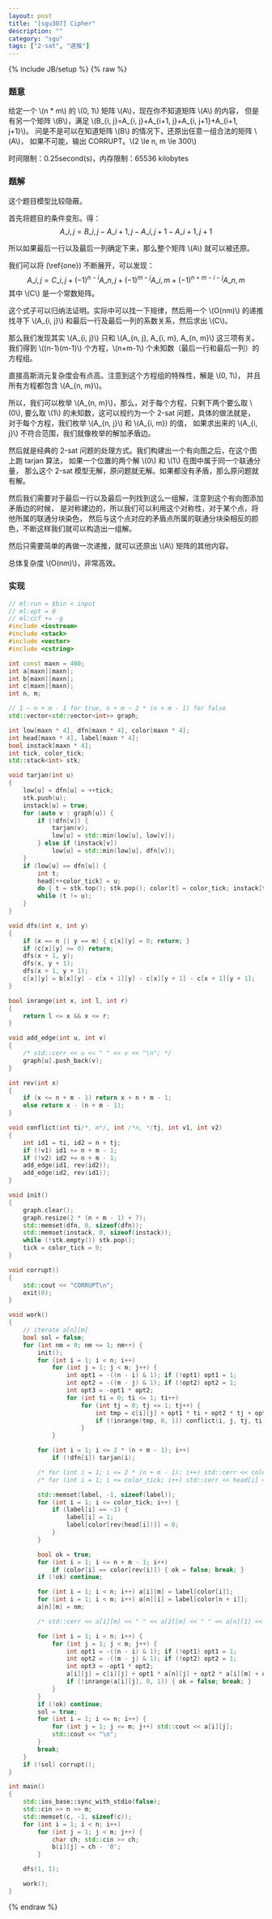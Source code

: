 ```yaml
---
layout: post
title: "[sgu307] Cipher"
description: ""
category: "sgu"
tags: ["2-sat", "递推"]
---
```

{% include JB/setup %}
{% raw %}

### 题意

给定一个 \\(n * m\\) 的 \\(0, 1\\) 矩阵 \\(A\\)，现在你不知道矩阵 \\(A\\) 的内容，
但是有另一个矩阵 \\(B\\)，满足 \\(B\_{i, j}=A\_{i, j}+A\_{i+1, j}+A\_{i, j+1}+A\_{i+1, j+1}\\)。
问是不是可以在知道矩阵 \\(B\\) 的情况下，还原出任意一组合法的矩阵 \\(A\\)，
如果不可能，输出 CORRUPT。\\(2 \le n, m \le 300\\)

时间限制：0.25second(s)，内存限制：65536 kilobytes

### 题解

这个题目模型比较隐蔽。

首先将题目的条件变形。得：
$$ A\_{i, j}=B\_{i, j}-A\_{i+1, j}-A\_{i, j+1}-A\_{i+1, j+1} \label{one} $$

所以如果最后一行以及最后一列确定下来，那么整个矩阵 \\(A\\) 就可以被还原。

我们可以将 (\ref{one}) 不断展开，可以发现：
$$ A\_{i, j}=C\_{i, j}+(-1)^{n-i}A\_{n, j}+(-1)^{m-j}A\_{i, m}+(-1)^{n+m-i-j}A\_{n, m} \label{two} $$
其中 \\(C\\) 是一个常数矩阵。

这个式子可以归纳法证明。实际中可以找一下规律，然后用一个 \\(O(nm)\\) 的递推
找寻下 \\(A\_{i, j}\\) 和最后一行及最后一列的系数关系，然后求出 \\(C\\)。

那么我们发现其实 \\(A\_{i, j}\\) 只和 \\(A\_{n, j}, A\_{i, m}, A\_{n, m}\\) 这三项有关。
我们得到 \\((n-1)(m-1)\\) 个方程，\\(n+m-1\\) 个未知数（最后一行和最后一列）的方程组。

直接高斯消元复杂度会有点高。注意到这个方程组的特殊性，解是 \\(0, 1\\)，
并且所有方程都包含 \\(A\_{n, m}\\)。

所以，我们可以枚举 \\(A\_{n, m}\\)，那么，对于每个方程，只剩下两个要么取 \\(0\\),
要么取 \\(1\\) 的未知数，这可以规约为一个 2-sat 问题，具体的做法就是，
对于每个方程，我们枚举 \\(A\_{n, j}\\) 和 \\(A\_{i, m}) 的值，
如果求出来的 \\(A\_{i, j}\\) 不符合范围，我们就像枚举的解加矛盾边。

然后就是经典的 2-sat 问题的处理方式。我们构建出一个有向图之后，在这个图上跑 tarjan 算法，
如果一个位置的两个解 \\(0\\) 和 \\(1\\) 在图中属于同一个联通分量，
那么这个 2-sat 模型无解，原问题就无解。如果都没有矛盾，那么原问题就有解。

然后我们需要对于最后一行以及最后一列找到这么一组解，注意到这个有向图添加矛盾边的时候，
是对称建边的，所以我们可以利用这个对称性，对于某个点，将他所属的联通分块染色，
然后与这个点对应的矛盾点所属的联通分块染相反的颜色，不断这样我们就可以构造出一组解。

然后只需要简单的再做一次递推，就可以还原出 \\(A\\) 矩阵的其他内容。

总体复杂度 \\(O(nm)\\)，非常高效。


### 实现

```cpp
// ml:run = $bin < input
// ml:opt = 0
// ml:ccf += -g
#include <iostream>
#include <stack>
#include <vector>
#include <cstring>

int const maxn = 400;
int a[maxn][maxn];
int b[maxn][maxn];
int c[maxn][maxn];
int n, m;

// 1 ~ n + m - 1 for true, n + m ~ 2 * (n + m - 1) for false
std::vector<std::vector<int>> graph;

int low[maxn * 4], dfn[maxn * 4], color[maxn * 4];
int head[maxn * 4], label[maxn * 4];
bool instack[maxn * 4];
int tick, color_tick;
std::stack<int> stk;

void tarjan(int u)
{
	low[u] = dfn[u] = ++tick;
	stk.push(u);
	instack[u] = true;
	for (auto v : graph[u]) {
		if (!dfn[v]) {
			tarjan(v);
			low[u] = std::min(low[u], low[v]);
		} else if (instack[v])
			low[u] = std::min(low[u], dfn[v]);
	}
	if (low[u] == dfn[u]) {
		int t;
		head[++color_tick] = u;
		do { t = stk.top(); stk.pop(); color[t] = color_tick; instack[t] = false; }
		while (t != u);
	}
}

void dfs(int x, int y)
{
    if (x == n || y == m) { c[x][y] = 0; return; }
    if (c[x][y] >= 0) return;
    dfs(x + 1, y);
    dfs(x, y + 1);
    dfs(x + 1, y + 1);
    c[x][y] = b[x][y] - c[x + 1][y] - c[x][y + 1] - c[x + 1][y + 1];
}

bool inrange(int x, int l, int r)
{
    return l <= x && x <= r;
}

void add_edge(int u, int v)
{
    /* std::cerr << u << " " << v << "\n"; */
    graph[u].push_back(v);
}

int rev(int x)
{
    if (x <= n + m - 1) return x + n + m - 1;
    else return x - (n + m - 1);
}

void conflict(int ti/*, m*/, int /*n, */tj, int v1, int v2)
{
    int id1 = ti, id2 = n + tj;
    if (!v1) id1 += n + m - 1;
    if (!v2) id2 += n + m - 1;
    add_edge(id1, rev(id2));
    add_edge(id2, rev(id1));
}

void init()
{
    graph.clear();
    graph.resize(2 * (n + m - 1) + 7);
	std::memset(dfn, 0, sizeof(dfn));
	std::memset(instack, 0, sizeof(instack));
	while (!stk.empty()) stk.pop();
	tick = color_tick = 0;
}

void corrupt()
{
    std::cout << "CORRUPT\n";
    exit(0);
}

void work()
{
    // iterate a[n][m]
    bool sol = false;
    for (int nm = 0; nm <= 1; nm++) {
        init();
        for (int i = 1; i < n; i++)
            for (int j = 1; j < m; j++) {
                int opt1 = -((n - i) & 1); if (!opt1) opt1 = 1;
                int opt2 = -((m - j) & 1); if (!opt2) opt2 = 1;
                int opt3 = -opt1 * opt2;
                for (int ti = 0; ti <= 1; ti++)
                    for (int tj = 0; tj <= 1; tj++) {
                        int tmp = c[i][j] + opt1 * ti + opt2 * tj + opt3 * nm;
                        if (!inrange(tmp, 0, 1)) conflict(i, j, tj, ti);
                    }
            }

        for (int i = 1; i <= 2 * (n + m - 1); i++)
            if (!dfn[i]) tarjan(i);

        /* for (int i = 1; i <= 2 * (n + m - 1); i++) std::cerr << color[i] << " "; std::cerr << "\n"; */
        /* for (int i = 1; i <= color_tick; i++) std::cerr << head[i] << " "; std::cerr << "\n"; */

        std::memset(label, -1, sizeof(label));
        for (int i = 1; i <= color_tick; i++) {
            if (label[i] == -1) {
                label[i] = 1;
                label[color[rev(head[i])]] = 0;
            }
        }

        bool ok = true;
        for (int i = 1; i <= n + m - 1; i++)
            if (color[i] == color[rev(i)]) { ok = false; break; }
        if (!ok) continue;

        for (int i = 1; i < n; i++) a[i][m] = label[color[i]];
        for (int i = 1; i < m; i++) a[n][i] = label[color[n + i]];
        a[n][m] = nm;

        /* std::cerr << a[1][m] << " " << a[2][m] << " " << a[n][1] << " " << a[n][2] << "\n"; */

        for (int i = 1; i < n; i++) {
            for (int j = 1; j < m; j++) {
                int opt1 = -((n - i) & 1); if (!opt1) opt1 = 1;
                int opt2 = -((m - j) & 1); if (!opt2) opt2 = 1;
                int opt3 = -opt1 * opt2;
                a[i][j] = c[i][j] + opt1 * a[n][j] + opt2 * a[i][m] + opt3 * nm;
                if (!inrange(a[i][j], 0, 1)) { ok = false; break; }
            }
        }
        if (!ok) continue;
        sol = true;
        for (int i = 1; i <= n; i++) {
            for (int j = 1; j <= m; j++) std::cout << a[i][j];
            std::cout << "\n";
        }
        break;
    }
    if (!sol) corrupt();
}

int main()
{
    std::ios_base::sync_with_stdio(false);
    std::cin >> n >> m;
    std::memset(c, -1, sizeof(c));
    for (int i = 1; i < n; i++)
        for (int j = 1; j < m; j++) {
            char ch; std::cin >> ch;
            b[i][j] = ch - '0';
        }

    dfs(1, 1);

    work();
}

```

{% endraw %}

